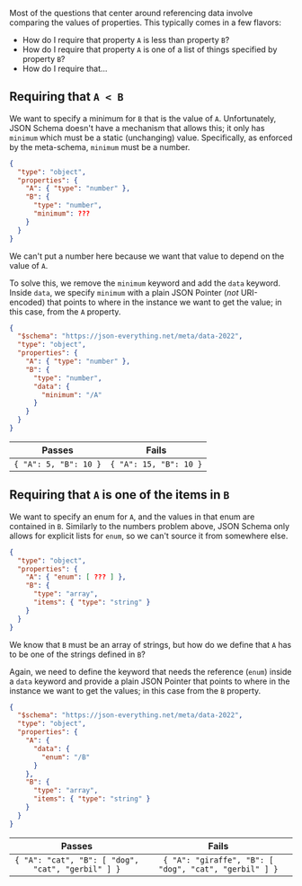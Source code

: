 Most of the questions that center around referencing data involve comparing the values of properties.  This typically comes in a few flavors:

- How do I require that property `A` is less than property `B`?
- How do I require that property `A` is one of a list of things specified by property `B`?
- How do I require that...

## Requiring that `A < B`

We want to specify a minimum for `B` that is the value of `A`.  Unfortunately, JSON Schema doesn't have a mechanism that allows this; it only has `minimum` which must be a static (unchanging) value.  Specifically, as enforced by the meta-schema, `minimum` must be a number.

```json
{
  "type": "object",
  "properties": {
    "A": { "type": "number" },
    "B": {
      "type": "number",
      "minimum": ???
    }
  }
}
```

We can't put a number here because we want that value to depend on the value of `A`.

To solve this, we remove the `minimum` keyword and add the `data` keyword.  Inside `data`, we specify `minimum` with a plain JSON Pointer (_not_ URI-encoded) that points to where in the instance we want to get the value; in this case, from the `A` property.

```json
{
  "$schema": "https://json-everything.net/meta/data-2022",
  "type": "object",
  "properties": {
    "A": { "type": "number" },
    "B": {
      "type": "number",
      "data": {
        "minimum": "/A"
      }
    }
  }
}
```

| Passes | Fails |
| :-: | :-: |
| `{ "A": 5, "B": 10 }` | `{ "A": 15, "B": 10 }` |

## Requiring that `A` is one of the items in `B`

We want to specify an enum for `A`, and the values in that enum are contained in `B`.  Similarly to the numbers problem above, JSON Schema only allows for explicit lists for `enum`, so we can't source it from somewhere else.

```json
{
  "type": "object",
  "properties": {
    "A": { "enum": [ ??? ] },
    "B": {
      "type": "array",
      "items": { "type": "string" }
    }
  }
}
```

We know that `B` must be an array of strings, but how do we define that `A` has to be one of the strings defined in `B`?

Again, we need to define the keyword that needs the reference (`enum`) inside a `data` keyword and provide a plain JSON Pointer that points to where in the instance we want to get the values; in this case from the `B` property.

```json
{
  "$schema": "https://json-everything.net/meta/data-2022",
  "type": "object",
  "properties": {
    "A": {
      "data": {
        "enum": "/B"
      }
    },
    "B": {
      "type": "array",
      "items": { "type": "string" }
    }
  }
}
```

| Passes | Fails |
| :-: | :-: |
| `{ "A": "cat", "B": [ "dog", "cat", "gerbil" ] }` | `{ "A": "giraffe", "B": [ "dog", "cat", "gerbil" ] }` |